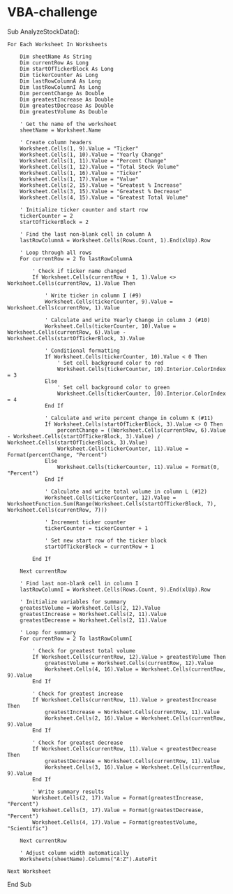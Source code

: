 # VBA-challenge

Sub AnalyzeStockData():

    For Each Worksheet In Worksheets
    
        Dim sheetName As String
        Dim currentRow As Long
        Dim startOfTickerBlock As Long
        Dim tickerCounter As Long
        Dim lastRowColumnA As Long
        Dim lastRowColumnI As Long
        Dim percentChange As Double
        Dim greatestIncrease As Double
        Dim greatestDecrease As Double
        Dim greatestVolume As Double
        
        ' Get the name of the worksheet
        sheetName = Worksheet.Name
        
        ' Create column headers
        Worksheet.Cells(1, 9).Value = "Ticker"
        Worksheet.Cells(1, 10).Value = "Yearly Change"
        Worksheet.Cells(1, 11).Value = "Percent Change"
        Worksheet.Cells(1, 12).Value = "Total Stock Volume"
        Worksheet.Cells(1, 16).Value = "Ticker"
        Worksheet.Cells(1, 17).Value = "Value"
        Worksheet.Cells(2, 15).Value = "Greatest % Increase"
        Worksheet.Cells(3, 15).Value = "Greatest % Decrease"
        Worksheet.Cells(4, 15).Value = "Greatest Total Volume"
        
        ' Initialize ticker counter and start row
        tickerCounter = 2
        startOfTickerBlock = 2
        
        ' Find the last non-blank cell in column A
        lastRowColumnA = Worksheet.Cells(Rows.Count, 1).End(xlUp).Row
        
        ' Loop through all rows
        For currentRow = 2 To lastRowColumnA
        
            ' Check if ticker name changed
            If Worksheet.Cells(currentRow + 1, 1).Value <> Worksheet.Cells(currentRow, 1).Value Then
            
                ' Write ticker in column I (#9)
                Worksheet.Cells(tickerCounter, 9).Value = Worksheet.Cells(currentRow, 1).Value
                
                ' Calculate and write Yearly Change in column J (#10)
                Worksheet.Cells(tickerCounter, 10).Value = Worksheet.Cells(currentRow, 6).Value - Worksheet.Cells(startOfTickerBlock, 3).Value
                
                ' Conditional formatting
                If Worksheet.Cells(tickerCounter, 10).Value < 0 Then
                    ' Set cell background color to red
                    Worksheet.Cells(tickerCounter, 10).Interior.ColorIndex = 3
                Else
                    ' Set cell background color to green
                    Worksheet.Cells(tickerCounter, 10).Interior.ColorIndex = 4
                End If
                
                ' Calculate and write percent change in column K (#11)
                If Worksheet.Cells(startOfTickerBlock, 3).Value <> 0 Then
                    percentChange = ((Worksheet.Cells(currentRow, 6).Value - Worksheet.Cells(startOfTickerBlock, 3).Value) / Worksheet.Cells(startOfTickerBlock, 3).Value)
                    Worksheet.Cells(tickerCounter, 11).Value = Format(percentChange, "Percent")
                Else
                    Worksheet.Cells(tickerCounter, 11).Value = Format(0, "Percent")
                End If
                
                ' Calculate and write total volume in column L (#12)
                Worksheet.Cells(tickerCounter, 12).Value = WorksheetFunction.Sum(Range(Worksheet.Cells(startOfTickerBlock, 7), Worksheet.Cells(currentRow, 7)))
                
                ' Increment ticker counter
                tickerCounter = tickerCounter + 1
                
                ' Set new start row of the ticker block
                startOfTickerBlock = currentRow + 1
                
            End If
        
        Next currentRow
        
        ' Find last non-blank cell in column I
        lastRowColumnI = Worksheet.Cells(Rows.Count, 9).End(xlUp).Row
        
        ' Initialize variables for summary
        greatestVolume = Worksheet.Cells(2, 12).Value
        greatestIncrease = Worksheet.Cells(2, 11).Value
        greatestDecrease = Worksheet.Cells(2, 11).Value
        
        ' Loop for summary
        For currentRow = 2 To lastRowColumnI
        
            ' Check for greatest total volume
            If Worksheet.Cells(currentRow, 12).Value > greatestVolume Then
                greatestVolume = Worksheet.Cells(currentRow, 12).Value
                Worksheet.Cells(4, 16).Value = Worksheet.Cells(currentRow, 9).Value
            End If
            
            ' Check for greatest increase
            If Worksheet.Cells(currentRow, 11).Value > greatestIncrease Then
                greatestIncrease = Worksheet.Cells(currentRow, 11).Value
                Worksheet.Cells(2, 16).Value = Worksheet.Cells(currentRow, 9).Value
            End If
            
            ' Check for greatest decrease
            If Worksheet.Cells(currentRow, 11).Value < greatestDecrease Then
                greatestDecrease = Worksheet.Cells(currentRow, 11).Value
                Worksheet.Cells(3, 16).Value = Worksheet.Cells(currentRow, 9).Value
            End If
            
            ' Write summary results
            Worksheet.Cells(2, 17).Value = Format(greatestIncrease, "Percent")
            Worksheet.Cells(3, 17).Value = Format(greatestDecrease, "Percent")
            Worksheet.Cells(4, 17).Value = Format(greatestVolume, "Scientific")
        
        Next currentRow
        
        ' Adjust column width automatically
        Worksheets(sheetName).Columns("A:Z").AutoFit
            
    Next Worksheet
        
End Sub

